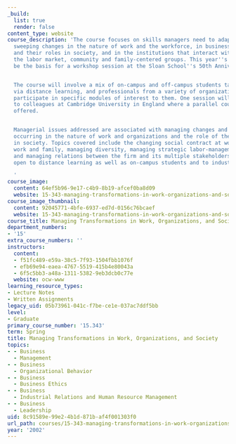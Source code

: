 ```yaml
---
_build:
  list: true
  render: false
content_type: website
course_description: 'The course focuses on skills managers need to adapt to current
  sweeping changes in the nature of work and the workforce, in business organizations
  and their roles in society, and in the institutions that interact with work, particularly
  the labor market, community and family-centered groups. This year''s teaching will
  be the basis for a workshop session at the Sloan School''s 50th Anniversary Convocation.


  The course will involve a mix of on-campus and off-campus students taking the course
  via distance learning, and professionals from a variety of organizations who will
  participate in specific modules of interest to them. One session will be linked
  to colleagues at Cambridge University in England where a parallel course is being
  offered.


  Managerial issues addressed are associated with managing changes and innovations
  occurring in the nature of work and organizations and the role of the corporation
  in society. Topics covered include the changing social contract at work, integrating
  work and family, managing diversity, managing strategic labor-management partnerships,
  and managing relations between the firm and its multiple stakeholders. Subject is
  open to distance learning as well as on-campus students and to industry participants.

  '
course_image:
  content: 64ef5b96-9e17-c4b9-8b19-afcef0ba8d09
  website: 15-343-managing-transformations-in-work-organizations-and-society-spring-2002
course_image_thumbnail:
  content: 92045771-4bfe-6937-ed7d-0156c76bcaef
  website: 15-343-managing-transformations-in-work-organizations-and-society-spring-2002
course_title: Managing Transformations in Work, Organizations, and Society
department_numbers:
- '15'
extra_course_numbers: ''
instructors:
  content:
  - f51fc489-e59a-38c5-7f93-1504fbb1076f
  - efb69e94-eaea-4767-5519-415b4e80043a
  - 6f5c5bb3-a48a-1311-5382-9eb3dcb0c77e
  website: ocw-www
learning_resource_types:
- Lecture Notes
- Written Assignments
legacy_uid: 05b73961-041c-f7be-ce1e-037ac7ddf5bb
level:
- Graduate
primary_course_number: '15.343'
term: Spring
title: Managing Transformations in Work, Organizations, and Society
topics:
- - Business
  - Management
- - Business
  - Organizational Behavior
- - Business
  - Business Ethics
- - Business
  - Industrial Relations and Human Resource Management
- - Business
  - Leadership
uid: 8c91589e-99e2-4b1d-871b-af4f001303f0
url_path: courses/15-343-managing-transformations-in-work-organizations-and-society-spring-2002
year: '2002'
---
```


